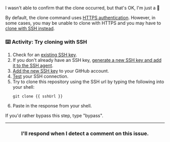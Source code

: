 I wasn't able to confirm that the clone occurred, but that's OK, I'm just a :robot:

By default, the clone command uses [HTTPS authentication](https://help.github.com/en/articles/which-remote-url-should-i-use#cloning-with-https-urls-recommended). However, in some cases, you may be unable to clone with HTTPS and you may have to [clone with SSH instead](https://help.github.com/en/articles/connecting-to-github-with-ssh).

### :keyboard: Activity: Try cloning with SSH

1. Check for an [existing SSH key](https://help.github.com/en/articles/checking-for-existing-ssh-keys).
1. If you don't already have an SSH key, [generate a new SSH key and add it to the SSH agent](https://help.github.com/en/articles/generating-a-new-ssh-key-and-adding-it-to-the-ssh-agent).
1. [Add the new SSH key](https://help.github.com/en/articles/adding-a-new-ssh-key-to-your-github-account) to your GitHub account.
1. [Test](https://help.github.com/en/articles/testing-your-ssh-connection) your SSH connection. 
1. Try to clone this repository using the SSH url by typing the following into your shell:
    ```ssh
    git clone {{ sshUrl }}
    ```
1. Paste in the response from your shell. 

If you'd rather bypass this step, type "bypass".

<hr>
<h3 align="center">I'll respond when I detect a comment on this issue.</h3>